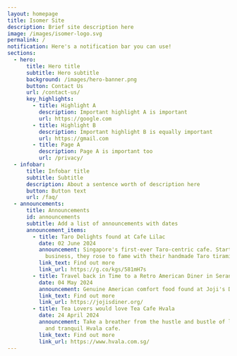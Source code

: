 ```yaml
---
layout: homepage
title: Isomer Site
description: Brief site description here
image: /images/isomer-logo.svg
permalink: /
notification: Here's a notification bar you can use!
sections:
  - hero:
      title: Hero title
      subtitle: Hero subtitle
      background: /images/hero-banner.png
      button: Contact Us
      url: /contact-us/
      key_highlights:
        - title: Highlight A
          description: Important highlight A is important
          url: https://google.com
        - title: Highlight B
          description: Important highlight B is equally important
          url: https://gmail.com
        - title: Page A
          description: Page A is important too
          url: /privacy/
  - infobar:
      title: Infobar title
      subtitle: Subtitle
      description: About a sentence worth of description here
      button: Button text
      url: /faq/
  - announcements:
      title: Announcements
      id: announcements
      subtitle: Add a list of announcements with dates
      announcement_items:
        - title: Taro Delights found at Cafe Lilac
          date: 02 June 2024
          announcement: Singapore's first-ever Taro-centric cafe. Starting as a home
            business, they rose to fame with their handmade Taro tiramisu.
          link_text: Find out more
          link_url: https://g.co/kgs/581mH7s
        - title: Travel back in Time to a Retro American Diner in Serangoon
          date: 04 May 2024
          announcement: Genuine American comfort food found at Joji's Diner, now open 24/7!
          link_text: Find out more
          link_url: https://jojisdiner.org/
        - title: Tea Lovers would love Tea Cafe Hvala
          date: 24 April 2024
          announcement: Take a breather from the hustle and bustle of life at the peaceful
            and tranquil Hvala cafe.
          link_text: Find out more
          link_url: https://www.hvala.com.sg/
---
```


